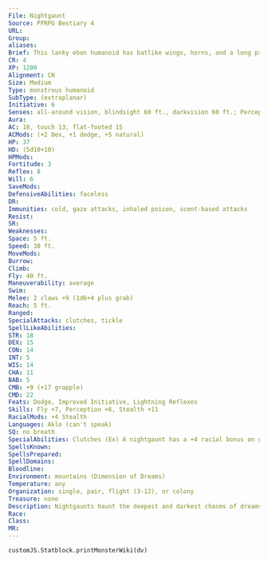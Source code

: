 ```yaml
---
File: Nightgaunt
Source: PFRPG Bestiary 4
URL: 
Group: 
aliases: 
Brief: This lanky ebon humanoid has batlike wings, horns, and a long prehensile tail, but lacks a face.
CR: 4
XP: 1200
Alignment: CN
Size: Medium
Type: monstrous humanoid
SubType: (extraplanar)
Initiative: 6
Senses: all-around vision, blindsight 60 ft., darkvision 60 ft.; Perception +6
Aura: 
AC: 18, touch 13, flat-footed 15
ACMods: (+2 Dex, +1 dodge, +5 natural)
HP: 37
HD: (5d10+10)
HPMods: 
Fortitude: 3
Reflex: 8
Will: 6
SaveMods: 
DefensiveAbilities: faceless
DR: 
Immunities: cold, gaze attacks, inhaled poison, scent-based attacks
Resist: 
SR: 
Weaknesses: 
Space: 5 ft.
Speed: 30 ft.
MoveMods: 
Burrow: 
Climb: 
Fly: 40 ft.
Maneuverability: average
Swim: 
Melee: 2 claws +9 (1d6+4 plus grab)
Reach: 5 ft.
Ranged: 
SpecialAttacks: clutches, tickle
SpellLikeAbilities: 
STR: 18
DEX: 15
CON: 14
INT: 5
WIS: 14
CHA: 11
BAB: 5
CMB: +9 (+17 grapple)
CMD: 22
Feats: Dodge, Improved Initiative, Lightning Reflexes
Skills: Fly +7, Perception +6, Stealth +11
RacialMods: +4 Stealth
Languages: Aklo (can't speak)
SQ: no breath
SpecialAbilities: Clutches (Ex) A nightgaunt has a +4 racial bonus on grapple combat maneuver checks. If a nightgaunt uses its fly speed to move itself and a grappled target, it can fly at full speed.  Faceless (Ex) A nightgaunt has no face, but can still see in all directions as if its entire body were an eye. It is immune to gaze attacks, but not to illusions that rely upon vision to function. It has no need to breathe, and is immune to all inhaled and scent-based effects.  Tickle (Ex) As a swift action, a nightgaunt can use its tail to tickle a grappled or helpless foe with horrible efficiency. The target must succeed at a DC 14 Fortitude save or be nauseated for 1 round. The save DC is Dexterity-based.
SpellsKnown: 
SpellsPrepared: 
SpellDomains: 
Bloodline: 
Environment: mountains (Dimension of Dreams)
Temperature: any
Organization: single, pair, flight (3-12), or colony
Treasure: none
Description: Nightgaunts haunt the deepest and darkest chasms of dreams. They lurk in the shadows that loom at the edges of sane slumber, but are ready at any moment to snatch a blithe dreamer away, carrying it off into realms of endless nightmare and tickling it terribly all the way. They appear as stooped, emaciated humanoids, yet possess a remarkable strength in their sinewy limbs. With inky black skin, batlike wings, a long spiny tail, and demonic horns protruding from its skull, a nightgaunt is a fearsome foe-yet the lack of any facial features is what makes it truly nightmarish. A typical nightgaunt would stand 7 feet tall if fully upright, and weighs 175 pounds. Nightgaunts feed on emotions, preferring despair, horror, and nervous laughter. They enjoy carrying their prey high over the mountains, tickling their prey to create a mix of emotions, and finally dropping their victims in remote areas where other monsters can stalk and kill them. Some creatures pay nightgaunts to serve as guardians or carry them from place to place, though the nightgaunts are prone to turn on their employers at the smallest slight. Most nightgaunts have little interest in anything other than sating their hunger on sleepers, and gather in colonies to entertain each other by sharing emotion-memories through strange caresses. They sometimes war with the other creatures found in their desolate realms.
Race: 
Class: 
MR: 
---
```

```dataviewjs
customJS.Statblock.printMonsterWiki(dv)
```
